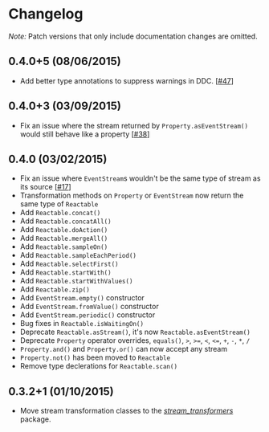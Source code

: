 # Changelog

*Note:* Patch versions that only include documentation changes are omitted.

## 0.4.0+5 (08/06/2015)

- Add better type annotations to suppress warnings in DDC. [[#47](https://github.com/danschultz/frappe/issues/47)]

## 0.4.0+3 (03/09/2015)

- Fix an issue where the stream returned by `Property.asEventStream()` would still behave like a property [[#38](https://github.com/danschultz/frappe/issues/38)]

## 0.4.0 (03/02/2015)

- Fix an issue where `EventStream`s wouldn't be the same type of stream as its source [[#17](https://github.com/danschultz/frappe/issues/17)]
- Transformation methods on `Property` or `EventStream` now return the same type of `Reactable`
- Add `Reactable.concat()`
- Add `Reactable.concatAll()`
- Add `Reactable.doAction()`
- Add `Reactable.mergeAll()`
- Add `Reactable.sampleOn()`
- Add `Reactable.sampleEachPeriod()`
- Add `Reactable.selectFirst()`
- Add `Reactable.startWith()`
- Add `Reactable.startWithValues()`
- Add `Reactable.zip()`
- Add `EventStream.empty()` constructor
- Add `EventStream.fromValue()` constructor
- Add `EventStream.periodic()` constructor
- Bug fixes in `Reactable.isWaitingOn()`
- Deprecate `Reactable.asStream()`, it's now `Reactable.asEventStream()`
- Deprecate `Property` operator overrides, `equals()`, `>`, `>=`, `<`, `<=`, `+`, `-`, `*`, `/`
- `Property.and()` and `Property.or()` can now accept any stream
- `Property.not()` has been moved to `Reactable`
- Remove type declerations for `Reactable.scan()`

## 0.3.2+1 (01/10/2015)

- Move stream transformation classes to the *[stream_transformers]* package.

[stream_transformers]: https://github.com/frappe-dart/stream_transformers
